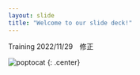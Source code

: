 ```yaml
---
layout: slide
title: "Welcome to our slide deck!"
---
```


Training 2022/11/29　修正 

![poptocat](https://octodex.github.com/images/poptocat.png)
{: .center}
